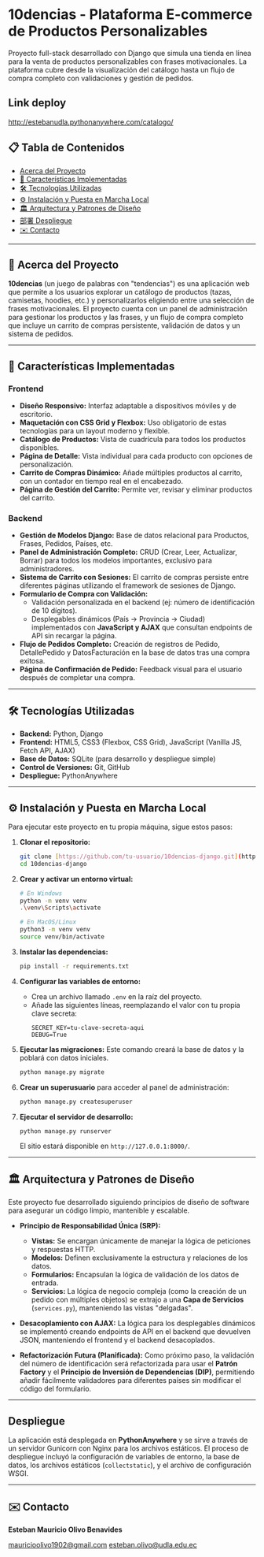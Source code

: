 # 10dencias - Plataforma E-commerce de Productos Personalizables

Proyecto full-stack desarrollado con Django que simula una tienda en línea para la venta de productos personalizables con frases motivacionales. La plataforma cubre desde la visualización del catálogo hasta un flujo de compra completo con validaciones y gestión de pedidos.

## Link deploy
http://estebanudla.pythonanywhere.com/catalogo/

## 📋 Tabla de Contenidos

- [Acerca del Proyecto](#-acerca-del-proyecto)
- [🚀 Características Implementadas](#-características-implementadas)
- [🛠️ Tecnologías Utilizadas](#️-tecnologías-utilizadas)
- [⚙️ Instalación y Puesta en Marcha Local](#️-instalación-y-puesta-en-marcha-local)
- [🏛️ Arquitectura y Patrones de Diseño](#️-arquitectura-y-patrones-de-diseño)
- [部署 Despliegue](#-despliegue)
- [✉️ Contacto](#️-contacto)

---

## 📖 Acerca del Proyecto

**10dencias** (un juego de palabras con "tendencias") es una aplicación web que permite a los usuarios explorar un catálogo de productos (tazas, camisetas, hoodies, etc.) y personalizarlos eligiendo entre una selección de frases motivacionales. El proyecto cuenta con un panel de administración para gestionar los productos y las frases, y un flujo de compra completo que incluye un carrito de compras persistente, validación de datos y un sistema de pedidos.

---

## 🚀 Características Implementadas

### Frontend
- **Diseño Responsivo:** Interfaz adaptable a dispositivos móviles y de escritorio.
- **Maquetación con CSS Grid y Flexbox:** Uso obligatorio de estas tecnologías para un layout moderno y flexible.
- **Catálogo de Productos:** Vista de cuadrícula para todos los productos disponibles.
- **Página de Detalle:** Vista individual para cada producto con opciones de personalización.
- **Carrito de Compras Dinámico:** Añade múltiples productos al carrito, con un contador en tiempo real en el encabezado.
- **Página de Gestión del Carrito:** Permite ver, revisar y eliminar productos del carrito.

### Backend
- **Gestión de Modelos Django:** Base de datos relacional para Productos, Frases, Pedidos, Países, etc.
- **Panel de Administración Completo:** CRUD (Crear, Leer, Actualizar, Borrar) para todos los modelos importantes, exclusivo para administradores.
- **Sistema de Carrito con Sesiones:** El carrito de compras persiste entre diferentes páginas utilizando el framework de sesiones de Django.
- **Formulario de Compra con Validación:**
    - Validación personalizada en el backend (ej: número de identificación de 10 dígitos).
    - Desplegables dinámicos (País -> Provincia -> Ciudad) implementados con **JavaScript y AJAX** que consultan endpoints de API sin recargar la página.
- **Flujo de Pedidos Completo:** Creación de registros de Pedido, DetallePedido y DatosFacturación en la base de datos tras una compra exitosa.
- **Página de Confirmación de Pedido:** Feedback visual para el usuario después de completar una compra.

---

## 🛠️ Tecnologías Utilizadas

- **Backend:** Python, Django
- **Frontend:** HTML5, CSS3 (Flexbox, CSS Grid), JavaScript (Vanilla JS, Fetch API, AJAX)
- **Base de Datos:** SQLite (para desarrollo y despliegue simple)
- **Control de Versiones:** Git, GitHub
- **Despliegue:** PythonAnywhere

---

## ⚙️ Instalación y Puesta en Marcha Local

Para ejecutar este proyecto en tu propia máquina, sigue estos pasos:

1.  **Clonar el repositorio:**
    ```bash
    git clone [https://github.com/tu-usuario/10dencias-django.git](https://github.com/tu-usuario/10dencias-django.git)
    cd 10dencias-django
    ```

2.  **Crear y activar un entorno virtual:**
    ```bash
    # En Windows
    python -m venv venv
    .\venv\Scripts\activate

    # En MacOS/Linux
    python3 -m venv venv
    source venv/bin/activate
    ```

3.  **Instalar las dependencias:**
    ```bash
    pip install -r requirements.txt
    ```

4.  **Configurar las variables de entorno:**
    - Crea un archivo llamado `.env` en la raíz del proyecto.
    - Añade las siguientes líneas, reemplazando el valor con tu propia clave secreta:
      ```
      SECRET_KEY=tu-clave-secreta-aqui
      DEBUG=True
      ```

5.  **Ejecutar las migraciones:**
    Este comando creará la base de datos y la poblará con datos iniciales.
    ```bash
    python manage.py migrate
    ```

6.  **Crear un superusuario** para acceder al panel de administración:
    ```bash
    python manage.py createsuperuser
    ```

7.  **Ejecutar el servidor de desarrollo:**
    ```bash
    python manage.py runserver
    ```
    El sitio estará disponible en `http://127.0.0.1:8000/`.

---

## 🏛️ Arquitectura y Patrones de Diseño

Este proyecto fue desarrollado siguiendo principios de diseño de software para asegurar un código limpio, mantenible y escalable.

- **Principio de Responsabilidad Única (SRP):**
  - **Vistas:** Se encargan únicamente de manejar la lógica de peticiones y respuestas HTTP.
  - **Modelos:** Definen exclusivamente la estructura y relaciones de los datos.
  - **Formularios:** Encapsulan la lógica de validación de los datos de entrada.
  - **Servicios:** La lógica de negocio compleja (como la creación de un pedido con múltiples objetos) se extrajo a una **Capa de Servicios** (`services.py`), manteniendo las vistas "delgadas".

- **Desacoplamiento con AJAX:** La lógica para los desplegables dinámicos se implementó creando endpoints de API en el backend que devuelven JSON, manteniendo el frontend y el backend desacoplados.

- **Refactorización Futura (Planificada):** Como próximo paso, la validación del número de identificación será refactorizada para usar el **Patrón Factory** y el **Principio de Inversión de Dependencias (DIP)**, permitiendo añadir fácilmente validadores para diferentes países sin modificar el código del formulario.

---

## Despliegue

La aplicación está desplegada en **PythonAnywhere** y se sirve a través de un servidor Gunicorn con Nginx para los archivos estáticos. El proceso de despliegue incluyó la configuración de variables de entorno, la base de datos, los archivos estáticos (`collectstatic`), y el archivo de configuración WSGI.

---

## ✉️ Contacto

**Esteban Mauricio Olivo Benavides**

mauricioolivo1902@gmail.com
esteban.olivo@udla.edu.ec
